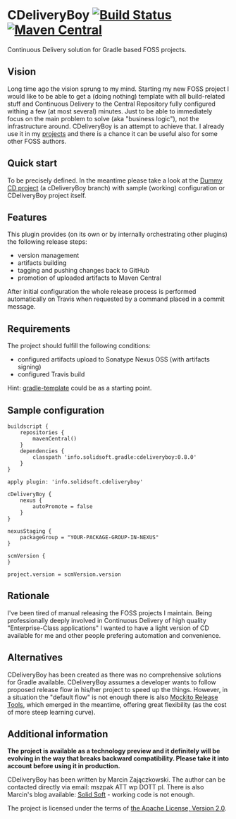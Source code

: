 # CDeliveryBoy [![Build Status](https://travis-ci.org/szpak/CDeliveryBoy.svg?branch=master)](https://travis-ci.org/szpak/CDeliveryBoy) [![Maven Central](https://maven-badges.herokuapp.com/maven-central/info.solidsoft.gradle/cdeliveryboy/badge.svg)](https://maven-badges.herokuapp.com/maven-central/info.solidsoft.gradle/cdeliveryboy)

Continuous Delivery solution for Gradle based FOSS projects.

## Vision

Long time ago the vision sprung to my mind. Starting my new FOSS project I would like to be able to get a (doing nothing) template with all build-related stuff and Continuous Delivery to the Central Repository fully configured withing a few (at most several) minutes. Just to be able to immediately focus on the main problem to solve (aka "business logic"), not the infrastructure around. CDeliveryBoy is an attempt to achieve that. I already use it in my [projects](https://github.com/szpak/mockito-java8/) and there is a chance it can be useful also for some other FOSS authors.

## Quick start

To be precisely defined. In the meantime please take a look at the [Dummy CD project](https://github.com/szpak/dummy-cd-project/tree/cDeliveryBoy)
(a cDeliveryBoy branch) with sample (working) configuration or CDeliveryBoy project itself.
 
## Features

This plugin provides (on its own or by internally orchestrating other plugins) the following release steps:
 - version management
 - artifacts building
 - tagging and pushing changes back to GitHub
 - promotion of uploaded artifacts to Maven Central

After initial configuration the whole release process is performed automatically on Travis when requested by a command placed in a commit message.

## Requirements

The project should fulfill the following conditions:
 - configured artifacts upload to Sonatype Nexus OSS (with artifacts signing)
 - configured Travis build

Hint: [gradle-template](https://github.com/szpak/gradle-template/) could be as a starting point. 

## Sample configuration

```
buildscript {
    repositories {
        mavenCentral()
    }
    dependencies {
        classpath 'info.solidsoft.gradle:cdeliveryboy:0.8.0'
    }
}

apply plugin: 'info.solidsoft.cdeliveryboy'

cDeliveryBoy {
    nexus {
        autoPromote = false
    }
}

nexusStaging {
    packageGroup = "YOUR-PACKAGE-GROUP-IN-NEXUS"
}

scmVersion {
}

project.version = scmVersion.version
```

## Rationale

I've been tired of manual releasing the FOSS projects I maintain. Being professionally deeply involved in Continuous Delivery of high quality
"Enterprise-Class applications" I wanted to have a light version of CD available for me and other people prefering automation and convenience.


## Alternatives

CDeliveryBoy has been created as there was no comprehensive solutions for Gradle available. CDeliveryBoy assumes a developer wants to follow proposed release flow in his/her project to speed up the things. However, in a situation the "default flow" is not enough there is also [Mockito Release Tools](https://github.com/mockito/mockito-release-tools), which emerged in the meantime, offering great flexibility (as the cost of more steep learning curve).


## Additional information 

**The project is available as a technology preview and it definitely will be evolving in the way that breaks backward compatibility.
Please take it into account before using it in production.**

CDeliveryBoy has been written by Marcin Zajączkowski. The author can be contacted directly via email: mszpak ATT wp DOTT pl.
There is also Marcin's blog available: [Solid Soft](http://blog.solidsoft.info/) - working code is not enough.

The project is licensed under the terms of [the Apache License, Version 2.0](https://www.apache.org/licenses/LICENSE-2.0.txt).
